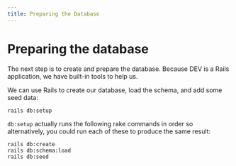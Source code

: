 ```yaml
---
title: Preparing the Database
---
```


# Preparing the database

The next step is to create and prepare the database. Because DEV is a
Rails application, we have built-in tools to help us.

We can use Rails to create our database, load the schema, and add some seed
data:

```shell
rails db:setup
```

`db:setup` actually runs the following rake commands in order so
alternatively, you could run each of these to produce the same result:

```shell
rails db:create
rails db:schema:load
rails db:seed
```
